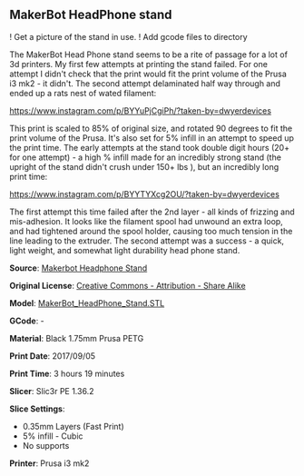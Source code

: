 ## MakerBot HeadPhone stand

! Get a picture of the stand in use.
! Add gcode files to directory

The MakerBot Head Phone stand seems to be a rite of passage for a lot of 3d printers. My first
few attempts at printing the stand failed. For one attempt I didn't check that the print would
fit the print volume of the Prusa i3 mk2 - it didn't. The second attempt delaminated half way through
and ended up a rats nest of wated filament:

https://www.instagram.com/p/BYYuPjCgiPh/?taken-by=dwyerdevices

This print is scaled to 85% of original size, and rotated 90 degrees to fit the print volume of the Prusa. It's
also set for 5% infill in an attempt to speed up the print time. The early attempts at the stand took double
digit hours (20+ for one attempt) - a high % infill made for an incredibly strong stand (the upright of the stand
didn't crush under 150+ lbs ), but an incredibly long print time:

https://www.instagram.com/p/BYYTYXcg2OU/?taken-by=dwyerdevices

The first attempt this time failed after the 2nd layer - all kinds of frizzing and mis-adhesion. It looks like the filament
spool had unwound an extra loop, and had tightened around the spool holder, causing too much tension in
the line leading to the extruder. The second attempt was a success - a quick, light weight, and somewhat light
durability head phone stand.



**Source**: [Makerbot Headphone Stand](https://www.thingiverse.com/thing:2050885)

**Original License**: [Creative Commons - Attribution - Share Alike](http://creativecommons.org/licenses/by-sa/3.0/)

**Model**: [MakerBot_HeadPhone_Stand.STL](https://www.thingiverse.com/download:3218230)

**GCode**: -

**Material**: Black 1.75mm Prusa PETG

**Print Date**: 2017/09/05

**Print Time**: 3 hours 19 minutes

**Slicer**: Slic3r PE 1.36.2

**Slice Settings**:

 - 0.35mm Layers (Fast Print)
 - 5% infill - Cubic
 - No supports

**Printer**: Prusa i3 mk2
